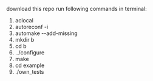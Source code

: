 download this repo
run following commands in terminal:
1. aclocal
2. autoreconf -i
3. automake --add-missing
4. mkdir b
5. cd b
6. ../configure
7. make
8. cd example
9. ./own_tests
